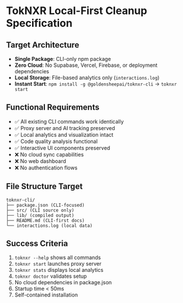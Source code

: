 # TokNXR Local-First Cleanup Specification

## Target Architecture

- **Single Package**: CLI-only npm package
- **Zero Cloud**: No Supabase, Vercel, Firebase, or deployment dependencies
- **Local Storage**: File-based analytics only (`interactions.log`)
- **Instant Start**: `npm install -g @goldensheepai/toknxr-cli` → `toknxr start`

## Functional Requirements

- ✅ All existing CLI commands work identically
- ✅ Proxy server and AI tracking preserved
- ✅ Local analytics and visualization intact
- ✅ Code quality analysis functional
- ✅ Interactive UI components preserved
- ❌ No cloud sync capabilities
- ❌ No web dashboard
- ❌ No authentication flows

## File Structure Target

```
toknxr-cli/
├── package.json (CLI-focused)
├── src/ (CLI source only)
├── lib/ (compiled output)
├── README.md (CLI-first docs)
└── interactions.log (local data)
```

## Success Criteria

1. `toknxr --help` shows all commands
2. `toknxr start` launches proxy server
3. `toknxr stats` displays local analytics
4. `toknxr doctor` validates setup
5. No cloud dependencies in package.json
6. Startup time < 50ms
7. Self-contained installation
